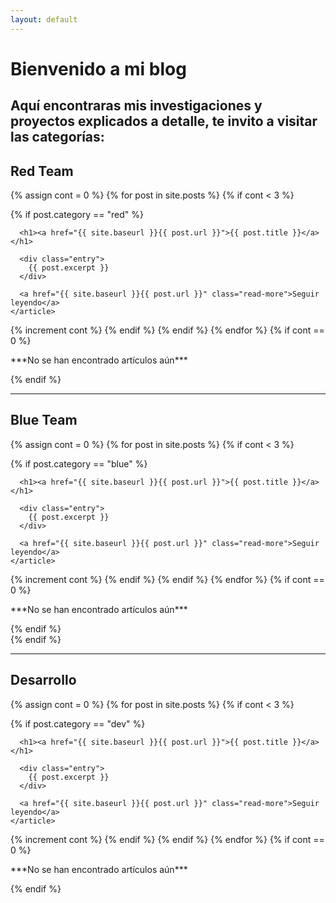 ```yaml
---
layout: default
---
```

 
# Bienvenido a mi blog
## Aquí encontraras mis investigaciones y proyectos explicados a detalle, te invito a visitar las categorías:
<h2>Red Team</h2>
<div class="posts">
  {% assign cont = 0 %}
  {% for post in site.posts %}
  {% if cont < 3 %}
  
 
   {% if post.category == "red" %}
  <article class="post">

      <h1><a href="{{ site.baseurl }}{{ post.url }}">{{ post.title }}</a></h1>

      <div class="entry">
        {{ post.excerpt }}
      </div>

      <a href="{{ site.baseurl }}{{ post.url }}" class="read-more">Seguir leyendo</a>
    </article>
  {% increment cont %}
   {% endif %}
   {% endif %}
  {% endfor %}
  {% if cont == 0 %}
  <p>***No se han encontrado artículos aún***</p>
   {% endif %}
  
</div>
<hr>
  <h2>Blue Team</h2>
<div class="posts">
  {% assign cont = 0 %}
  {% for post in site.posts %}
  {% if cont < 3 %}
 
 
   {% if post.category == "blue" %}
  <article class="post">

      <h1><a href="{{ site.baseurl }}{{ post.url }}">{{ post.title }}</a></h1>

      <div class="entry">
        {{ post.excerpt }}
      </div>

      <a href="{{ site.baseurl }}{{ post.url }}" class="read-more">Seguir leyendo</a>
    </article>
  {% increment cont %}
   {% endif %}
   {% endif %}
  {% endfor %}
  {% if cont == 0 %}
 <p>***No se han encontrado artículos aún***</p>
   {% endif %}
  </div>
  {% endif %}
  <hr>
  <h2>Desarrollo</h2>
<div class="posts">
  {% assign cont = 0 %}
  {% for post in site.posts %}
  {% if cont < 3 %}
 
 
   {% if post.category == "dev" %}
  <article class="post">

      <h1><a href="{{ site.baseurl }}{{ post.url }}">{{ post.title }}</a></h1>

      <div class="entry">
        {{ post.excerpt }}
      </div>

      <a href="{{ site.baseurl }}{{ post.url }}" class="read-more">Seguir leyendo</a>
    </article>
  {% increment cont %}
   {% endif %}
  {% endif %}
  {% endfor %}
  {% if cont == 0 %}
<p>***No se han encontrado artículos aún***</p>
   {% endif %}
</div>
